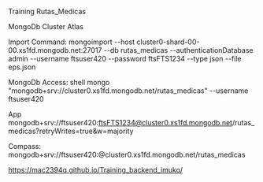
Training Rutas_Medicas 

MongoDb Cluster Atlas 

Import Command:
mongoimport --host cluster0-shard-00-00.xs1fd.mongodb.net:27017 --db rutas_medicas 
            --authenticationDatabase admin --username ftsuser420 --password ftsFTS1234 
            --type json --file eps.json
            
MongoDb Access:
 shell
 mongo "mongodb+srv://cluster0.xs1fd.mongodb.net/rutas_medicas" --username ftsuser420
 
 App
 mongodb+srv://ftsuser420:ftsFTS1234@cluster0.xs1fd.mongodb.net/rutas_medicas?retryWrites=true&w=majority
 
 Compass:
 mongodb+srv://ftsuser420:<password>@cluster0.xs1fd.mongodb.net/rutas_medicas
            
            
https://mac2394q.github.io/Training_backend_imuko/ 
 
 
 
 
